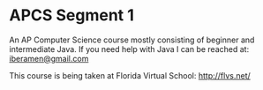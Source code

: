 APCS Segment 1
==============

An AP Computer Science course mostly consisting of beginner and intermediate Java. If you need help with Java I can be reached at: iberamen@gmail.com

This course is being taken at Florida Virtual School: http://flvs.net/
